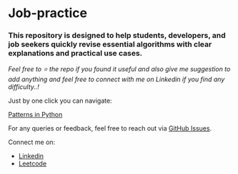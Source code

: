 # Job-practice

### This repository is designed to help students, developers, and job seekers quickly revise essential algorithms with clear explanations and practical use cases.

*Feel free to ⭐ the repo if you found it useful and also give me suggestion to add anything and feel free to connect with me on Linkedin if you find any difficulty..!*

Just by one click you can navigate:

[Patterns in Python](https://github.com/Mazid2003/Job-practice/Python/Patterns)

For any queries or feedback, feel free to reach out via [GitHub Issues](https://github.com/Mazid2003/Job-practice/issues).


Connect me on:

- [Linkedin](https://www.linkedin.com/in/mohammadmazid)
- [Leetcode](https://leetcode.com/u/mazidmd)
